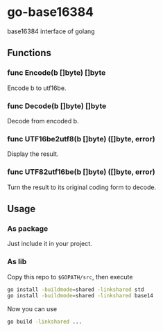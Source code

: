 # go-base16384
base16384 interface of golang

## Functions

### func Encode(b []byte) []byte
Encode b to utf16be.
### func Decode(b []byte) []byte
Decode from encoded b.
### func UTF16be2utf8(b []byte) ([]byte, error)
Display the result.
### func UTF82utf16be(b []byte) ([]byte, error)
Turn the result to its original coding form to decode.

## Usage
### As package
Just include it in your project.
### As lib
Copy this repo to `$GOPATH/src`, then execute
```bash
go install -buildmode=shared -linkshared std
go install -buildmode=shared -linkshared base14
```
Now you can use
```bash
go build -linkshared ...
```
